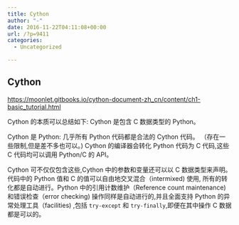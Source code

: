 ```yaml
---
title: Cython
author: "-"
date: 2016-11-22T04:11:08+00:00
url: /?p=9411
categories:
  - Uncategorized

---
```

## Cython
https://moonlet.gitbooks.io/cython-document-zh_cn/content/ch1-basic_tutorial.html

Cython 的本质可以总结如下: Cython 是包含 C 数据类型的 Python。

Cython 是 Python: 几乎所有 Python 代码都是合法的 Cython 代码。 （存在一些限制,但是差不多也可以。)  Cython 的编译器会转化 Python 代码为 C 代码,这些 C 代码均可以调用 Python/C 的 API。

Cython 可不仅仅包含这些,Cython 中的参数和变量还可以以 C 数据类型来声明。代码中的 Python 值和 C 的值可以自由地交叉混合（intermixed) 使用, 所有的转化都是自动进行。Python 中的引用计数维护（Reference count maintenance) 和错误检查（error checking) 操作同样是自动进行的,并且全面支持 Python 的异常处理工具（facilities) ,包括 `try-except` 和 `try-finally`,即便在其中操作 C 数据都是可以的。